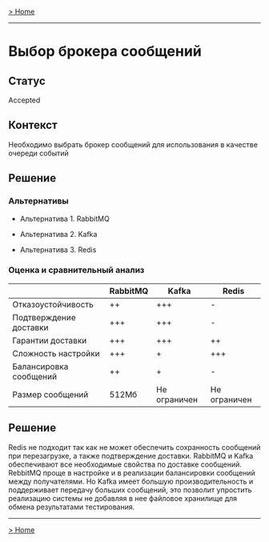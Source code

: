 [> Home](../graduate_project.md)

---

# Выбор брокера сообщений

## Статус

Accepted

## Контекст

Необходимо выбрать брокер сообщений для использования в качестве очереди событий

## Решение

### Альтернативы
- Альтернатива 1. RabbitMQ  

- Альтернатива 2. Kafka  

- Альтернатива 3. Redis  

### Оценка и сравнительный анализ

|                        | RabbitMQ | Kafka        | Redis        |
|------------------------|----------|--------------|--------------|
| Отказоустойчивость     | ++       | +++          | -            |
| Подтверждение доставки | +++      | +++          | -            |
| Гарантии доставки      | +++      | +++          | ++           |
| Сложность настройки    | +++      | +            | +++          |
| Балансировка сообщений | ++       | +            | -            |
| Размер сообщений       | 512Мб    | Не ограничен | Не ограничен |

## Решение

Redis не подходит так как не может обеспечить сохранность сообщений при перезагрузке, а также подтверждение доставки.
RabbitMQ и Kafka обеспечивают все необходимые свойства по доставке сообщений.
RebbitMQ проще в настройке и в реализации балансировки сообщений между получателями.
Но Kafka имеет большую производительность и поддерживает передачу больших сообщений, это позволит упростить реализацию 
системы не добавляя в нее файловое хранилище для обмена результатами тестирования.

---

[> Home](../graduate_project.md)